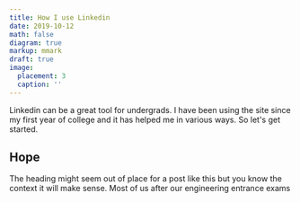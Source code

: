 ```yaml
---
title: How I use Linkedin
date: 2019-10-12
math: false
diagram: true
markup: mmark
draft: true
image:
  placement: 3
  caption: ''
---
```


Linkedin can be a great tool for undergrads. I have been using the site since my first year of college and it has helped me in various ways. So let's get started.

## Hope
The heading might seem out of place for a post like this but you know the context it will make sense. Most of us after our engineering entrance exams 